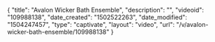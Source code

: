 {
    "title": "Avalon Wicker Bath Ensemble",
    "description": "",
    "videoid": "109988138",
    "date_created": "1502522263",
    "date_modified": "1504247457",
    "type": "captivate",
    "layout": "video",
    "url": "\/v\/avalon-wicker-bath-ensemble\/109988138"
}